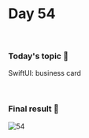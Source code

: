 # Day 54

&nbsp;

### Today's topic 🎯
SwiftUI: business card

&nbsp;

### Final result 🎉
![54](https://user-images.githubusercontent.com/110282927/190863886-d53963ed-165a-41d6-8894-939cdf2d3df8.png)